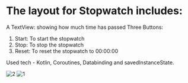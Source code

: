 # The layout for Stopwatch includes:

A TextView: showing how much time has passed
Three Buttons:
1. Start: To start the stopwatch
2. Stop: To stop the stopwatch
3. Reset: To reset the stopwatch to 00:00:00

Used tech - Kotlin, Coroutines, Databinding and savedInstanceState.


![2](https://github.com/amitYadavDev/Stopwatch/assets/45551012/7a0cb9eb-5fdb-42a2-8a51-df065d8b089d)
![1](https://github.com/amitYadavDev/Stopwatch/assets/45551012/4e13f092-87b8-4a87-9e33-57253733290e)
